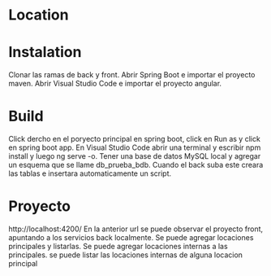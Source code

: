 # Location

# Instalation
Clonar las ramas de back y front.
Abrir Spring Boot e importar el proyecto maven.
Abrir Visual Studio Code e importar el proyecto angular.

# Build
Click dercho en el poryecto principal en spring boot, click en Run as y click en spring boot app.
En Visual Studio Code abrir una terminal y escribir npm install y luego ng serve -o.
Tener una base de datos MySQL local y agregar un esquema que se llame db_prueba_bdb.
Cuando el back suba este creara las tablas e insertara automaticamente un script.

# Proyecto
http://localhost:4200/
En la anterior url se puede observar el proyecto front, apuntando a los servicios back localmente.
Se puede agregar locaciones principales y listarlas.
Se puede agregar locaciones internas a las principales.
se puede listar las locaciones internas de alguna locacion principal


